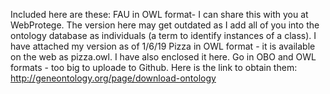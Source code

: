 Included here are these:
FAU in OWL format- I can share this with you at WebProtege. The version here may get outdated as I add all of you into the ontology database as individuals (a term to identify instances of a class). I have attached my version as of 1/6/19
Pizza in OWL format - it is available on the web as pizza.owl. I have also enclosed it here. 
Go in OBO and OWL formats - too big to uploade to Github. Here is the link to obtain them: http://geneontology.org/page/download-ontology
